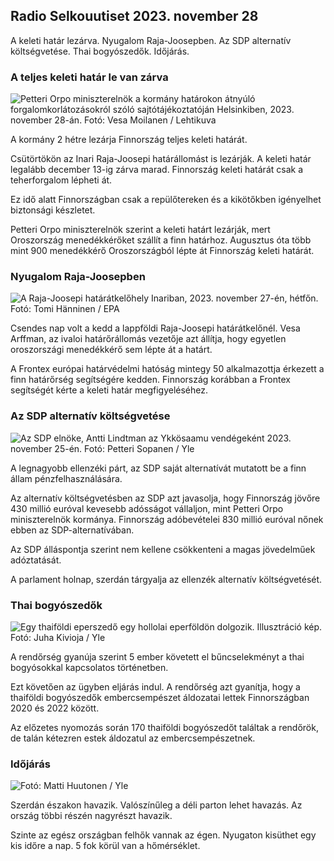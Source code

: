 Radio Selkouutiset 2023. november 28
-----------------------------

A keleti határ lezárva. Nyugalom Raja-Joosepben. Az SDP alternatív költségvetése. Thai bogyószedők. Időjárás.

### A teljes keleti határ le van zárva

![Petteri Orpo miniszterelnök a kormány határokon átnyúló forgalomkorlátozásokról szóló sajtótájékoztatóján Helsinkiben, 2023. november 28-án. Fotó: Vesa Moilanen / Lehtikuva](https://images.cdn.yle.fi/image/upload/c_crop,h_2880,w_5120,x_0,y_533/ar_1.7777777777777777,c_fill,g_faces,h_675,w_1200/dpr_1.0/q_auto:eco/f_auto/fl_lossy/ar_17fb63bc0)

A kormány 2 hétre lezárja Finnország teljes keleti határát.

Csütörtökön az Inari Raja-Joosepi határállomást is lezárják. A keleti határ legalább december 13-ig zárva marad. Finnország keleti határát csak a teherforgalom lépheti át.

Ez idő alatt Finnországban csak a repülőtereken és a kikötőkben igényelhet biztonsági készletet.

Petteri Orpo miniszterelnök szerint a keleti határt lezárják, mert Oroszország menedékkérőket szállít a finn határhoz. Augusztus óta több mint 900 menedékkérő Oroszországból lépte át Finnország keleti határát.

### Nyugalom Raja-Joosepben

![A Raja-Joosepi határátkelőhely Inariban, 2023. november 27-én, hétfőn. Fotó: Tomi Hänninen / EPA](https://images.cdn.yle.fi/image/upload/c_crop,h_3078,w_5472,x_0,y_474/ar_1.7777777777777777,c_fill,g_faces,h_675,w_1200/dpr_1.0/q_auto:eco/f_auto/fl_lossy/v1701178188/39-1206798e)

Csendes nap volt a kedd a lappföldi Raja-Joosepi határátkelőnél. Vesa Arffman, az ivaloi határőrállomás vezetője azt állítja, hogy egyetlen oroszországi menedékkérő sem lépte át a határt.

A Frontex európai határvédelmi hatóság mintegy 50 alkalmazottja érkezett a finn határőrség segítségére kedden. Finnország korábban a Frontex segítségét kérte a keleti határ megfigyeléséhez.

### Az SDP alternatív költségvetése

![Az SDP elnöke, Antti Lindtman az Ykkösaamu vendégeként 2023. november 25-én. Fotó: Petteri Sopanen / Yle](https://images.cdn.yle.fi/image/upload/c_crop,h_2250,w_4000,x_0,y_214/ar_1.7777777777777777,c_fill,g_faces,h_1210,/w_prdq_auto:eco/f_auto/fl_lossy/v1700900437/39-12065046561addd1ff4d)

A legnagyobb ellenzéki párt, az SDP saját alternatívát mutatott be a finn állam pénzfelhasználására.

Az alternatív költségvetésben az SDP azt javasolja, hogy Finnország jövőre 430 millió euróval kevesebb adósságot vállaljon, mint Petteri Orpo miniszterelnök kormánya. Finnország adóbevételei 830 millió euróval nőnek ebben az SDP-alternatívában.

Az SDP álláspontja szerint nem kellene csökkenteni a magas jövedelműek adóztatását.

A parlament holnap, szerdán tárgyalja az ellenzék alternatív költségvetését.

### Thai bogyószedők

![Egy thaiföldi eperszedő egy hollolai eperföldön dolgozik. Illusztráció kép. Fotó: Juha Kivioja / Yle](https://images.cdn.yle.fi/image/upload/c_crop,h_3158,w_5615,x_0,y_362/ar_1.7777777777777777,c_fill,g_faces,h_1210,/w_prdq_auto:eco/f_auto/fl_lossy/v1697111616/39-11854426527dce6a43a2)

A rendőrség gyanúja szerint 5 ember követett el bűncselekményt a thai bogyósokkal kapcsolatos történetben.

Ezt követően az ügyben eljárás indul. A rendőrség azt gyanítja, hogy a thaiföldi bogyószedők embercsempészet áldozatai lettek Finnországban 2020 és 2022 között.

Az előzetes nyomozás során 170 thaiföldi bogyószedőt találtak a rendőrök, de talán kétezren estek áldozatul az embercsempészetnek.

### Időjárás

![ Fotó: Matti Huutonen / Yle](https://images.cdn.yle.fi/image/upload/c_crop,h_1080,w_1919,x_0,y_0/ar_1.7777777777777777,c_fill,g_faces/,h_pr_670/0/q_auto:eco/f_auto/fl_lossy/v1701179634/39-12078316565f0cf485dd)

Szerdán északon havazik. Valószínűleg a déli parton lehet havazás. Az ország többi részén nagyrészt havazik.

Szinte az egész országban felhők vannak az égen. Nyugaton kisüthet egy kis időre a nap. 5 fok körül van a hőmérséklet.